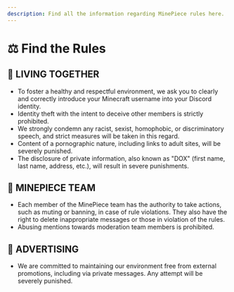 ```yaml
---
description: Find all the information regarding MinePiece rules here.
---
```


# ⚖️ Find the Rules

## 🔗 **LIVING TOGETHER**

* To foster a healthy and respectful environment, we ask you to clearly and correctly introduce your Minecraft username into your Discord identity.
* Identity theft with the intent to deceive other members is strictly prohibited.
* We strongly condemn any racist, sexist, homophobic, or discriminatory speech, and strict measures will be taken in this regard.
* Content of a pornographic nature, including links to adult sites, will be severely punished.
* The disclosure of private information, also known as "DOX" (first name, last name, address, etc.), will result in severe punishments.

## 🔗 **MINEPIECE TEAM**

* Each member of the MinePiece team has the authority to take actions, such as muting or banning, in case of rule violations. They also have the right to delete inappropriate messages or those in violation of the rules.
* Abusing mentions towards moderation team members is prohibited.

## 🔗 **ADVERTISING**

* We are committed to maintaining our environment free from external promotions, including via private messages. Any attempt will be severely punished.

<figure><img src="../../.gitbook/assets/image (52).png" alt=""><figcaption></figcaption></figure>
